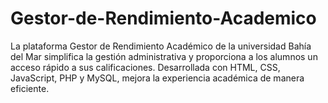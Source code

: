 # Gestor-de-Rendimiento-Academico
La plataforma Gestor de Rendimiento Académico de la universidad Bahía del Mar simplifica la gestión administrativa y proporciona a los alumnos un acceso rápido a sus calificaciones. Desarrollada con HTML, CSS, JavaScript, PHP y MySQL, mejora la experiencia académica de manera eficiente.
